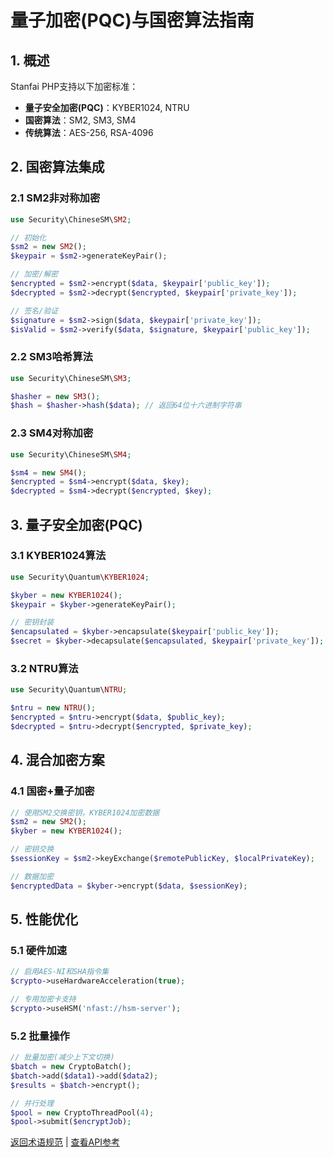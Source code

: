 # 量子加密(PQC)与国密算法指南

## 1. 概述
Stanfai PHP支持以下加密标准：
- **量子安全加密(PQC)**：KYBER1024, NTRU
- **国密算法**：SM2, SM3, SM4
- **传统算法**：AES-256, RSA-4096

## 2. 国密算法集成

### 2.1 SM2非对称加密
```php
use Security\ChineseSM\SM2;

// 初始化
$sm2 = new SM2();
$keypair = $sm2->generateKeyPair();

// 加密/解密
$encrypted = $sm2->encrypt($data, $keypair['public_key']);
$decrypted = $sm2->decrypt($encrypted, $keypair['private_key']);

// 签名/验证
$signature = $sm2->sign($data, $keypair['private_key']);
$isValid = $sm2->verify($data, $signature, $keypair['public_key']);
```

### 2.2 SM3哈希算法
```php
use Security\ChineseSM\SM3;

$hasher = new SM3();
$hash = $hasher->hash($data); // 返回64位十六进制字符串
```

### 2.3 SM4对称加密
```php
use Security\ChineseSM\SM4;

$sm4 = new SM4();
$encrypted = $sm4->encrypt($data, $key);
$decrypted = $sm4->decrypt($encrypted, $key);
```

## 3. 量子安全加密(PQC)

### 3.1 KYBER1024算法
```php
use Security\Quantum\KYBER1024;

$kyber = new KYBER1024();
$keypair = $kyber->generateKeyPair();

// 密钥封装
$encapsulated = $kyber->encapsulate($keypair['public_key']);
$secret = $kyber->decapsulate($encapsulated, $keypair['private_key']);
```

### 3.2 NTRU算法
```php
use Security\Quantum\NTRU;

$ntru = new NTRU();
$encrypted = $ntru->encrypt($data, $public_key);
$decrypted = $ntru->decrypt($encrypted, $private_key);
```

## 4. 混合加密方案

### 4.1 国密+量子加密
```php
// 使用SM2交换密钥，KYBER1024加密数据
$sm2 = new SM2();
$kyber = new KYBER1024();

// 密钥交换
$sessionKey = $sm2->keyExchange($remotePublicKey, $localPrivateKey);

// 数据加密
$encryptedData = $kyber->encrypt($data, $sessionKey);
```

## 5. 性能优化

### 5.1 硬件加速
```php
// 启用AES-NI和SHA指令集
$crypto->useHardwareAcceleration(true);

// 专用加密卡支持
$crypto->useHSM('nfast://hsm-server');
```

### 5.2 批量操作
```php
// 批量加密(减少上下文切换)
$batch = new CryptoBatch();
$batch->add($data1)->add($data2);
$results = $batch->encrypt();

// 并行处理
$pool = new CryptoThreadPool(4);
$pool->submit($encryptJob);
```

[返回术语规范](../terminology.md) | [查看API参考](../api/encryption.md)